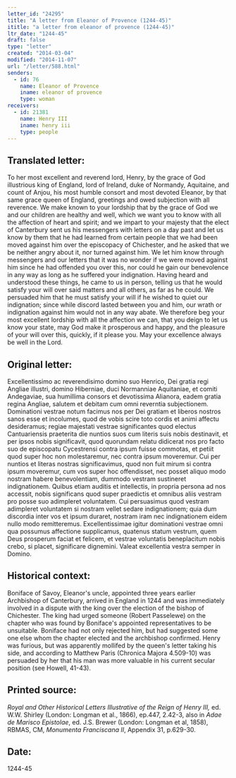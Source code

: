 ```yaml
---
letter_id: "24295"
title: "A letter from Eleanor of Provence (1244-45)"
ititle: "a letter from eleanor of provence (1244-45)"
ltr_date: "1244-45"
draft: false
type: "letter"
created: "2014-03-04"
modified: "2014-11-07"
url: "/letter/588.html"
senders:
  - id: 76
    name: Eleanor of Provence
    iname: eleanor of provence
    type: woman
receivers:
  - id: 21381
    name: Henry III
    iname: henry iii
    type: people
---
```

<h2> Translated letter:</h2>To her most excellent and reverend lord, Henry, by the grace of God illustrious king of England, lord of Ireland, duke of Normandy, Aquitaine, and count of Anjou, his most humble consort and most devoted Eleanor, by that same grace queen of England, greetings and owed subjection with all reverence.
We make known to your lordship that by the grace of God we and our children are healthy and well, which we want you to know with all the affection of heart and spirit; and we impart to your majesty that the elect of Canterbury sent us his messengers with letters on a day past and let us know by them that he had learned from certain people that we had been moved against him over the episcopacy of Chichester, and he asked that we be neither angry about it, nor turned against him.  We let him know through messengers and our letters that it was no wonder if we were moved against him since he had offended you over this, nor could he gain our benevolence in any way as long as he suffered your indignation.
Having heard and understood these things, he came to us in person, telling us that he would satisfy your will over said matters and all others, as far as he could.  We persuaded him that he must satisfy your will if he wished to quiet our indignation; since while discord lasted between you and him, our wrath or indignation against him would not in any way abate.   We therefore beg your most excellent lordship with all the affection we can, that you deign to let us know your state, may God make it prosperous and happy, and the pleasure of your will over this, quickly, if it please you.
May your excellence always be well in the Lord.
<h2 class="mt-4"> Original letter:</h2>Excellentissimo ac reverendisimo domino suo Henrico, Dei gratia regi Angliae illustri, domino Hiberniae, duci Normanniae Aquitaniae, et comiti Andegaviae, sua humillima consors et devotissima Alianora, eadem gratia regina Angliae, salutem et debitam cum omni reverntia subjectionem.
Dominationi vestrae notum facimus nos per Dei gratiam et liberos nostros sanos esse et incolumes, quod de vobis scire toto cordis et animi affectu desideramus; regiae majestati vestrae significantes quod electus Cantuariensis praeterita die nuntios suos cum literis suis nobis destinavit, et per ipsos nobis significavit, quod quorundam relatu didicerat nos pro facto suo de episcopatu Cycestrensi contra ipsum fuisse commotas, et petiit quod super hoc non molestaremur, nec contra ipsum moveremur. Cui per nuntios et literas nostras significavimus, quod non fuit mirum si contra ipsum moveremur, cum vos super hoc offendisset, nec posset aliquo modo nostram habere benevolentiam, dummodo vestram sustineret indignationem. Quibus etiam auditis et intellectis, in propria persona ad nos accessit, nobis significans quod super praedictis et omnibus aliis vestram pro posse suo adimpleret voluntatem. Cui persuasimus quod vestram adimpleret voluntatem si nostram vellet sedare indignationem; quia dum discordia inter vos et ipsum duraret, nostram iram nec indignationem eidem nullo modo remitteremus. Excellentissimae igitur dominationi vestrae omni qua possumus affectione supplicamus, quatenus statum vestrum, quem Deus prosperum faciat et felicem, et vestrae voluntatis beneplacitum nobis crebo, si placet, significare dignemini. Valeat excellentia vestra semper in Domino.
<h2 class="mt-4"> Historical context:</h2>Boniface of Savoy, Eleanor's uncle, appointed three years earlier Archbishop of Canterbury, arrived in England in 1244 and was immediately involved in a dispute with the king over the election of the bishop of Chichester.  The king had urged someone (Robert Passelewe) on the chapter who was found by Boniface's appointed representatives to be unsuitable.  Boniface had not only rejected him, but had suggested some one else whom the chapter elected and the archbishop confirmed.  Henry was furious, but was apparently mollifed by the queen's letter taking his side, and according to Matthew Paris (Chronica Majora 4.509-10) was persuaded by her that his man was more valuable in his current secular position (see Howell, 41-43).
<h2 class="mt-4"> Printed source:</h2><p><em>Royal and Other Historical Letters Illustrative of the Reign of Henry III,</em> ed. W.W. Shirley (London: Longman et al., 1866), ep.447, 2.42-3, also in <em>Adae de Marisco Epistolae</em>, ed. J.S. Brewer (London: Longman et al, 1858), RBMAS, CM, <em>Monumenta Franciscana II</em>, Appendix 31, p.629-30.</p><h2 class="mt-4"> Date:</h2>1244-45